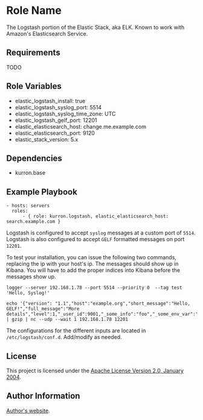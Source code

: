 Role Name
=========

The Logstash portion of the Elastic Stack, aka ELK.  Known to work with Amazon's Elasticsearch Service.

Requirements
------------

TODO

Role Variables
--------------

* elastic_logstash_install: true
* elastic_logstash_syslog_port: 5514
* elastic_logstash_syslog_time_zone: UTC
* elastic_logstash_gelf_port: 12201
* elastic_elasticsearch_host: change.me.example.com
* elastic_elasticsearch_port: 9120
* elastic_stack_version: 5.x

Dependencies
------------

* kurron.base

Example Playbook
----------------

```
- hosts: servers
  roles:
      - { role: kurron.logstash, elastic_elasticsearch_host: search.example.com }
```

Logstash is configured to accept `syslog` messages at a custom port of `5514`.
Logstash is also configured to accept `GELF` formatted messages on port `12201`.

To test your installation, you can issue the following two commands, replacing the ip
with your host's ip.  The messages should show up in Kibana.  You will have to add
the proper indices into Kibana before the messages show up.

```
logger --server 192.168.1.78 --port 5514 --priority 0  --tag test 'Hello, Syslog!'

echo '{"version": "1.1","host":"example.org","short_message":"Hello, GELF!","full_message":"More details","level":1,"_user_id":9001,"_some_info":"foo","_some_env_var":"bar"}' | gzip | nc --udp --wait 1 192.168.1.78 12201
```

The configurations for the different inputs are located in `/etc/logstash/conf.d`.  Add/modify as needed.

License
-------

This project is licensed under the [Apache License Version 2.0, January 2004](http://www.apache.org/licenses/).

Author Information
------------------

[Author's website](http://jvmguy.com/).
